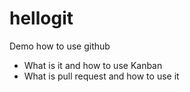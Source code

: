 # hellogit

Demo how to use github

* What is it and how to use Kanban
* What is pull request and how to use it 
